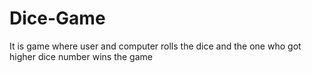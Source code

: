 # Dice-Game
It is game where user and computer rolls the dice and the one who got higher dice number wins the game

